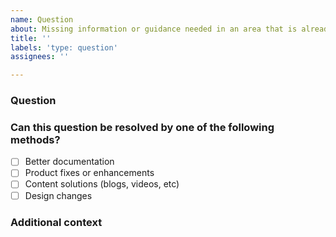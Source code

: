 ```yaml
---
name: Question
about: Missing information or guidance needed in an area that is already in existence.
title: ''
labels: 'type: question'
assignees: ''

---
```


### Question
<!-- Description of where information is missing or additional clarity is needed. Please list any products that may be considered in scope. -->

### Can this question be resolved by one of the following methods?
- [ ] Better documentation
- [ ] Product fixes or enhancements
- [ ] Content solutions (blogs, videos, etc)
- [ ] Design changes

### Additional context
<!-- Add any other context, screenshots, or suggestions to help resolve this question. -->
